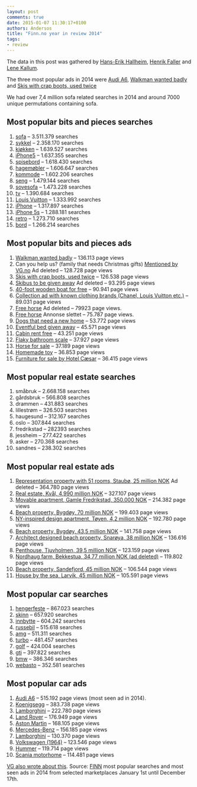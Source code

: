 ```yaml
---
layout: post
comments: true
date: 2015-01-07 11:30:17+0100
authors: Andersos
title: "Finn.no year in review 2014"
tags:
- review
---
```


The data in this post was gathered by [Hans-Erik Hallheim](https://twitter.com/hallheim), [Henrik Faller](https://twitter.com/henrikfaller) and [Lene Kallum](https://twitter.com/lenekallum).

The three most popular ads in 2014 were [Audi A6](http://www.finn.no/finn/car/used/object?finnkode=48525725),
[Walkman wanted badly](http://www.finn.no/finn/torget/annonse?finnkode=50430335) and
[Skis with crap boots, used twice](http://www.finn.no/finn/torget/annonse?finnkode=46166704)

We had over 7,4 million sofa related searches in 2014 and around 7000 unique permutations containing sofa.

## Most popular bits and pieces searches
1. [sofa](http://m.finn.no/bap/forsale/search.html?q=sofa) – 3.511.379 searches
2. [sykkel](http://m.finn.no/bap/forsale/search.html?q=sykkel) – 2.358.170 searches
3. [kjøkken](http://m.finn.no/bap/forsale/search.html?q=kjøkken) – 1.639.527 searches
4. [iPhone5](http://m.finn.no/bap/forsale/search.html?q=iPhone5) – 1.637.355 searches
5. [spisebord](http://m.finn.no/bap/forsale/search.html?q=spisebord) – 1.618.430 searches
6. [hagemøbler](http://m.finn.no/bap/forsale/search.html?q=hagemøbler) – 1.606.647 searches
7. [kommode](http://m.finn.no/bap/forsale/search.html?q=kommode) – 1.602.206 searches
8. [seng](http://m.finn.no/bap/forsale/search.html?q=seng) – 1.479.144 searches
9. [sovesofa](http://m.finn.no/bap/forsale/search.html?q=sovesofa) – 1.473.228 searches
10. [tv](http://m.finn.no/bap/forsale/search.html?q=tv) – 1.390.684 searches
11. [Louis Vuitton](http://m.finn.no/bap/forsale/search.html?q=q=Louis+Vuitton) – 1.333.992 searches
12. [iPhone](http://m.finn.no/bap/forsale/search.html?q=iPhone) – 1.317.897 searches
13. [iPhone 5s](http://m.finn.no/bap/forsale/search.html?q=iPhone+5s) – 1.288.181 searches
14. [retro](http://m.finn.no/bap/forsale/search.html?q=retro) – 1.273.710 searches
15. [bord](http://m.finn.no/bap/forsale/search.html?q=bord) – 1.266.214 searches

## Most popular bits and pieces ads
1. [Walkman wanted badly](http://www.finn.no/finn/torget/annonse?finnkode=50430335) – 136.113 page views
2. Can you help us? (family that needs Christmas gifts) [Mentioned by VG.no](http://www.vg.no/nyheter/innenriks/julen/familie-paa-fem-ba-om-julegavehjelp-paa-finn/a/23352166/) Ad deleted – 128.728 page views
3. [Skis with crap boots, used twice](http://www.finn.no/finn/torget/annonse?finnkode=46166704) – 126.538 page views
4. [Skibus to be given away](http://www.finn.no/finn/torget/annonse?finnkode=46724675) Ad deleted – 93.295 page views
4. [40-foot wooden boat for free](http://www.finn.no/finn/torget/annonse?finnkode=49021304) – 90.941 page views
5. [Collection ad with known clothing brands (Chanel, Louis Vuitton etc.)](http://www.finn.no/finn/torget/annonse?finnkode=42349021) – 89.031 page views
6. [Free horse](http://www.finn.no/49172207) Ad deleted – 79923 page views.
7. [Free horse](http://www.finn.no/finn/torget/annonse?finnkode=46536496) Annonse slettet – 75.787 page views.
8. [Dogs that need a new home](http://www.finn.no/finn/torget/annonse?finnkode=48490602) – 53.772 page views
9. [Eventful bed given away](http://www.finn.no/finn/torget/annonse?finnkode=48721668) – 45.571 page views
10. [Cabin rent free](http://www.finn.no/finn/torget/annonse?finnkode=53971319) – 43.251 page views
11. [Flaky bathroom scale](http://www.finn.no/finn/torget/annonse?finnkode=36324261) – 37.927 page views
12. [Horse for sale](http://www.finn.no/finn/torget/annonse?finnkode=46589547) – 37.189 page views
13. [Homemade toy](http://www.finn.no/finn/torget/annonse?finnkode=51124670) – 36.853 page views
14. [Furniture for sale by Hotel Cæsar](http://www.finn.no/finn/torget/annonse?finnkode=46152256) – 36.415 page views

## Most popular real estate searches
1. småbruk – 2.668.158 searches
2. gårdsbruk – 566.808 searches
3. drammen – 431.883 searches
4. lillestrøm – 326.503 searches
5. haugesund – 312.167 searches
6. oslo – 307.844 searches
7. fredrikstad – 282393 searches
8. jessheim – 277.422 searches
9. asker – 270.368 searches
10. sandnes – 238.302 searches

## Most popular real estate ads
1. [Representation property with 51 rooms, Staubø, 25 million NOK](http://www.finn.no/finn/realestate/homes/object?finnkode=48655021) Ad deleted – 364.780 page views
2. [Real estate, Kvål, 4,990 million NOK](http://www.finn.no/finn/realestate/homes/object?finnkode=51514125) – 327.107 page views
2. [Movable apartment, Gamle Fredrikstad, 350.000 NOK](http://www.finn.no/finn/realestate/homes/object?finnkode=52986875) – 214.382 page views
3. [Beach property, Bygdøy, 70 million NOK](http://www.finn.no/finn/realestate/homes/object?finnkode=44669887) – 199.403 page views
4. [NY-inspired design apartment, Tøyen, 4,2 million NOK](http://www.finn.no/finn/realestate/homes/object?finnkode=51041450) – 192.780 page views
5. [Beach property, Bygdøy, 43,5 million NOK](http://www.finn.no/finn/realestate/homes/object?finnkode=47946692) – 141.758 page views
6. [Architect designed beach property, Snarøya, 38 million NOK](http://www.finn.no/finn/realestate/homes/object?finnkode=41609162) – 136.616 page views
7. [Penthouse, Tjuvholmen, 39,5 million NOK](http://www.finn.no/finn/realestate/homes/object?finnkode=48079229) – 123.159 page views
8. [Nordhaug farm, Bekkestua, 34,77 million NOK (ad deleted)](http://www.finn.no/finn/realestate/homes/object?finnkode=48376727) – 119.802 page views
9. [Beach property, Sandefjord, 45 million NOK](http://www.finn.no/finn/realestate/homes/object?finnkode=48957077) – 106.544 page views
10. [House by the sea, Larvik, 45 million NOK](http://www.finn.no/finn/realestate/homes/object?finnkode=49150651) – 105.591 page views

## Most popular car searches
1. [hengerfeste](http://m.finn.no/bap/forsale/search.html?q=hengerfeste) – 867.023 searches
2. [skinn](http://m.finn.no/bap/forsale/search.html?q=skinn) – 657.920 searches
3. [innbytte](http://m.finn.no/bap/forsale/search.html?q=innbytte) – 604.242 searches
4. [russebil](http://m.finn.no/bap/forsale/search.html?q=russebil) – 515.618 searches
5. [amg](http://m.finn.no/bap/forsale/search.html?q=amg) – 511.311 searches
6. [turbo](http://m.finn.no/bap/forsale/search.html?q=turbo) – 481.457 searches
7. [golf](http://m.finn.no/bap/forsale/search.html?q=golf) – 424.004 searches
8. [gti](http://m.finn.no/bap/forsale/search.html?q=gti) – 397.822 searches
9. [bmw](http://m.finn.no/bap/forsale/search.html?q=bmw) – 386.346 searches
10. [webasto](http://m.finn.no/bap/forsale/search.html?q=webasto) – 352.581 searches

## Most popular car ads
1. [Audi A6](http://www.finn.no/finn/car/used/object?finnkode=48525725) – 515.192 page views (most seen ad in 2014).
2. [Koenigsegg](http://www.finn.no/finn/car/used/object?finnkode=44945284) – 383.738 page views
3. [Lamborghini](http://www.finn.no/finn/car/used/object?finnkode=48233534) – 222.780 page views
4. [Land Rover](http://www.finn.no/finn/car/used/object?finnkode=49468662) – 176.949 page views
5. [Aston Martin](http://www.finn.no/finn/car/used/object?finnkode=45544161) – 168.105 page views
6. [Mercedes-Benz](http://www.finn.no/finn/car/used/object?finnkode=45771810) – 156.185 page views
7. [Lamborghini](http://www.finn.no/finn/car/used/object?finnkode=37119200) – 130.370 page views
8. [Volkswagen (1964)](http://www.finn.no/finn/car/used/object?finnkode=48230879) – 123.546 page views
9. [Hummer](http://www.finn.no/finn/car/used/object?finnkode=45426111) – 119.714 page views
10. [Scania motorhome](http://www.finn.no/finn/car/mobilehome/object?finnkode=46672573) – 114.481 page views

[VG also wrote about this](http://www.vg.no/forbruker/dette-vil-vi-ha-paa-finn/a/23359786/).
Source: [FINN](http://www.finn.no) most popular searches and most seen ads in 2014 from selected marketplaces January 1st until December 17th.